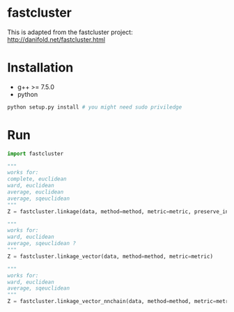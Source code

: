 # fastcluster

This is adapted from the fastcluster project: http://danifold.net/fastcluster.html


# Installation

* g++ &gt;= 7.5.0 
* python


```bash
python setup.py install # you might need sudo priviledge
```

# Run

```python
import fastcluster

"""
works for:
complete, euclidean
ward, euclidean
average, euclidean
average, sqeuclidean
""" 
Z = fastcluster.linkage(data, method=method, metric=metric, preserve_input=True)

"""
works for:
ward, euclidean
average, sqeuclidean ?
""" 
Z = fastcluster.linkage_vector(data, method=method, metric=metric)

"""
works for:
ward, euclidean
average, sqeuclidean
""" 
Z = fastcluster.linkage_vector_nnchain(data, method=method, metric=metric)
```